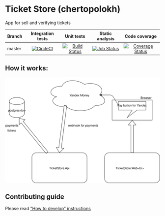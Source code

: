 # Ticket Store (chertopolokh)
App for sell and verifying tickets

|Branch|Integration tests|Unit tests|Static analysis|Code coverage|
| ------------- |:-------------:|:-------------:|:-------------:|:-------------:|
|master|[![CircleCI](https://circleci.com/gh/FrameBassman/ticket_store.svg?style=shield&circle-token=eaa1172bdfe82c31c2c262a893f81a4168aded7a)](https://circleci.com/gh/FrameBassman/ticket_store)|[![Build Status](https://dev.azure.com/kolenkainc/ticket_store/_apis/build/status/FrameBassman.ticket_store?branchName=master)](https://dev.azure.com/kolenkainc/ticket_store/_build/latest?definitionId=1&branchName=master)|[![Job Status](https://inspecode.rocro.com/badges/github.com/FrameBassman/ticket_store/status?token=6k59LTSyoQHDdtznRiTjnSSrtSsnD8IM-wX4WF2FSnA&branch=master)](https://inspecode.rocro.com/jobs/github.com/FrameBassman/ticket_store/latest?completed=true&branch=master)|[![Coverage Status](https://img.shields.io/azure-devops/coverage/kolenkainc/ticket_store/1)](https://dev.azure.com/kolenkainc/ticket_store/_build/latest?definitionId=1&branchName=master)|

## How it works:
![How it works](Docs/chertopolokh.svg)

## Contributing guide
Please read ["How to develop" instructions](Docs/CONTRIBUTING.md)
